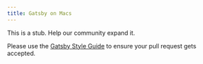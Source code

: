 ```yaml
---
title: Gatsby on Macs
---
```


This is a stub. Help our community expand it.

Please use the [Gatsby Style Guide](/docs/gatsby-style-guide/) to ensure your
pull request gets accepted.
